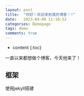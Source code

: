 ```yaml
---
layout: post
title:  "你好！欢迎来到我的博客！!"
date:   2023-04-08 11:10:52
categories: Demopage
tags: demo
comments: true
---
```



* content
{:toc}

一直以来都想做个博客，今天他来了！




## 框架

使用jekyll搭建